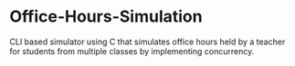 # Office-Hours-Simulation
CLI based simulator using C that simulates office hours held by a teacher for students from multiple classes by implementing concurrency.
